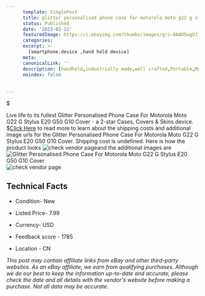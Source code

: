 ```yaml
---
      template: SinglePost
      title: glitter personalised phone case for motorola moto g22 g stylus e20 g50 g10 cover
      status: Published
      date: '2023-02-11'
      featuredImage: https://i.ebayimg.com/thumbs/images/g/i~8AAOSwgVJig6Z8/s-l225.jpg
      categories: 
      excerpt: >-
        [smartphone,device ,hand held device]
      meta:
      canonicalLink: ''
      description: [handheld,industrially made,well crafted,Portable,Mobile,Compact,Convenient,Lightweight,Maneuverable,Man-portable,Miniature,Carriable,Hand-held,Light,Holdable,Transportable,Mobile device,Pocket-sized,On-the-go,Wireless,Cordless,Compact size,Convenient size, smartphone,device ,hand held device]
      noindex: false
      
        
---
```

$

Live life to its fullest Glitter Personalised Phone Case For Motorola Moto G22 G Stylus E20 G50 G10 Cover - a 2-star Cases, Covers & Skins device.
$[Click Here](https://www.ebay.com/itm/314000473819?hash=item491be2fedb%3Ag%3Ai%7E8AAOSwgVJig6Z8&mkevt=1&mkcid=1&mkrid=711-53200-19255-0&campid=%253CePNCampaignId%253E&customid=%253CreferenceId%253E&toolid=10049) to read more to learn about the shipping costs and additional image urls for the Glitter Personalised Phone Case For Motorola Moto G22 G Stylus E20 G50 G10 Cover. Shipping cost is undefined. Here is how the product looks ![check vendor page](https://i.ebayimg.com/thumbs/images/g/i~8AAOSwgVJig6Z8/s-l225.jpg)and the additional images are![Glitter Personalised Phone Case For Motorola Moto G22 G Stylus E20 G50 G10 Cover](https://i.ebayimg.com/images/g/i~8AAOSwgVJig6Z8/s-l1600.jpg)![check vendor page](https://origin-galleryplus.ebayimg.com/ws/web/314000473819_2_0_1/225x225.jpg,https://origin-galleryplus.ebayimg.com/ws/web/314000473819_3_0_1/225x225.jpg,https://origin-galleryplus.ebayimg.com/ws/web/314000473819_4_0_1/225x225.jpg,https://origin-galleryplus.ebayimg.com/ws/web/314000473819_5_0_1/225x225.jpg,https://origin-galleryplus.ebayimg.com/ws/web/314000473819_6_0_1/225x225.jpg,https://origin-galleryplus.ebayimg.com/ws/web/314000473819_7_0_1/225x225.jpg,https://origin-galleryplus.ebayimg.com/ws/web/314000473819_8_0_1/225x225.jpg,https://origin-galleryplus.ebayimg.com/ws/web/314000473819_9_0_1/225x225.jpg,https://origin-galleryplus.ebayimg.com/ws/web/314000473819_10_0_1/225x225.jpg,https://origin-galleryplus.ebayimg.com/ws/web/314000473819_11_0_1/225x225.jpg,https://origin-galleryplus.ebayimg.com/ws/web/314000473819_12_0_1/225x225.jpg)



 ## Technical Facts 



     
      

 - Condition- New 


      

 - Listed Price- 7.99 


      

 - Currency- USD 


      

 - Feedback score - 1785 


      

 - Location - CN 


      
      

 *_This post may contain affiliate links from eBay and other third-party websites. As an eBay affiliate, we earn from qualifying purchases. Although we do our best to keep the information up-to-date and accurate, please check the date and all details with the vendor's website before making a purchase. Not all data may be accurate._*






